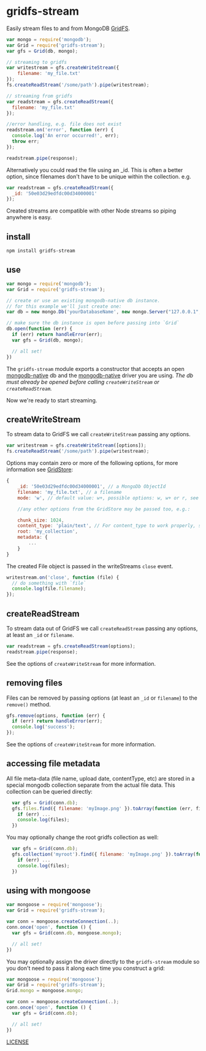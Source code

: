 # gridfs-stream

Easily stream files to and from MongoDB [GridFS](http://www.mongodb.org/display/DOCS/GridFS).

```js
var mongo = require('mongodb');
var Grid = require('gridfs-stream');
var gfs = Grid(db, mongo);

// streaming to gridfs
var writestream = gfs.createWriteStream({
    filename: 'my_file.txt'
});
fs.createReadStream('/some/path').pipe(writestream);

// streaming from gridfs
var readstream = gfs.createReadStream({
  filename: 'my_file.txt'
});

//error handling, e.g. file does not exist
readstream.on('error', function (err) {
  console.log('An error occurred!', err);
  throw err;
});

readstream.pipe(response);
```

Alternatively you could read the file using an _id. This is often a better option, since filenames don't have to be unique within the collection. e.g.

```js
var readstream = gfs.createReadStream({
  _id: '50e03d29edfdc00d34000001'
});

```

Created streams are compatible with other Node streams so piping anywhere is easy.

## install

```
npm install gridfs-stream
```

## use

```js
var mongo = require('mongodb');
var Grid = require('gridfs-stream');

// create or use an existing mongodb-native db instance.
// for this example we'll just create one:
var db = new mongo.Db('yourDatabaseName', new mongo.Server("127.0.0.1", 27017));

// make sure the db instance is open before passing into `Grid`
db.open(function (err) {
  if (err) return handleError(err);
  var gfs = Grid(db, mongo);

  // all set!
})
```

The `gridfs-stream` module exports a constructor that accepts an open [mongodb-native](https://github.com/mongodb/node-mongodb-native/) db and the [mongodb-native](https://github.com/mongodb/node-mongodb-native/) driver you are using. _The db must already be opened before calling `createWriteStream` or `createReadStream`._

Now we're ready to start streaming.

## createWriteStream

To stream data to GridFS we call `createWriteStream` passing any options.

```js
var writestream = gfs.createWriteStream([options]);
fs.createReadStream('/some/path').pipe(writestream);
```

Options may contain zero or more of the following options, for more information see [GridStore](http://mongodb.github.com/node-mongodb-native/api-generated/gridstore.html):
```js
{
    _id: '50e03d29edfdc00d34000001', // a MongoDb ObjectId
    filename: 'my_file.txt', // a filename
    mode: 'w', // default value: w+, possible options: w, w+ or r, see [GridStore](http://mongodb.github.com/node-mongodb-native/api-generated/gridstore.html)

    //any other options from the GridStore may be passed too, e.g.:

    chunk_size: 1024, 
    content_type: 'plain/text', // For content_type to work properly, set "mode"-option to "w" too!
    root: 'my_collection',
    metadata: {
        ...
    }
}
```

The created File object is passed in the writeStreams `close` event.

```js
writestream.on('close', function (file) {
  // do something with `file`
  console.log(file.filename);
});
```

## createReadStream

To stream data out of GridFS we call `createReadStream` passing any options, at least an `_id` or `filename`.

```js
var readstream = gfs.createReadStream(options);
readstream.pipe(response);
```

See the options of `createWriteStream` for more information.

## removing files

Files can be removed by passing options (at least an `_id` or `filename`) to the `remove()` method.

```js
gfs.remove(options, function (err) {
  if (err) return handleError(err);
  console.log('success');
});
```

See the options of `createWriteStream` for more information.

## accessing file metadata

All file meta-data (file name, upload date, contentType, etc) are stored in a special mongodb collection separate from the actual file data. This collection can be queried directly:

```js
  var gfs = Grid(conn.db);
  gfs.files.find({ filename: 'myImage.png' }).toArray(function (err, files) {
    if (err) ...
    console.log(files);
  })
```

You may optionally change the root gridfs collection as well:

```js
  var gfs = Grid(conn.db);
  gfs.collection('myroot').find({ filename: 'myImage.png' }).toArray(function (err, files) {
    if (err) ...
    console.log(files);
  })
```

## using with mongoose

```js
var mongoose = require('mongoose');
var Grid = require('gridfs-stream');

var conn = mongoose.createConnection(..);
conn.once('open', function () {
  var gfs = Grid(conn.db, mongoose.mongo);

  // all set!
})
```

You may optionally assign the driver directly to the `gridfs-stream` module so you don't need to pass it along each time you construct a grid:

```js
var mongoose = require('mongoose');
var Grid = require('gridfs-stream');
Grid.mongo = mongoose.mongo;

var conn = mongoose.createConnection(..);
conn.once('open', function () {
  var gfs = Grid(conn.db);

  // all set!
})
```

[LICENSE](https://github.com/aheckmann/gridfs-stream/blob/master/LICENSE)
